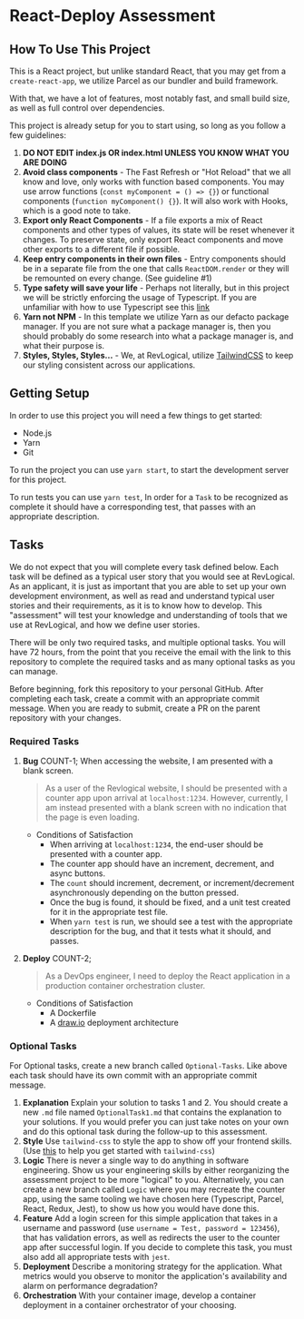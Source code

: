 # React-Deploy Assessment

## How To Use This Project

This is a React project, but unlike standard React, that you may get from a `create-react-app`, we utilize Parcel as our bundler and build framework.

With that, we have a lot of features, most notably fast, and small build size, as well as full control over dependencies.

This project is already setup for you to start using, so long as you follow a few guidelines:

1. **DO NOT EDIT index.js OR index.html UNLESS YOU KNOW WHAT YOU ARE DOING**
2. **Avoid class components** - The Fast Refresh or "Hot Reload" that we all know and love, only works with function based components. You may use arrow functions (`const myComponent = () => {}`) or functional components (`function myComponent() {}`). It will also work with Hooks, which is a good note to take.
3. **Export only React Components** - If a file exports a mix of React components and other types of values, its state will be reset whenever it changes. To preserve state, only export React components and move other exports to a different file if possible.
4. **Keep entry components in their own files** - Entry components should be in a separate file from the one that calls `ReactDOM.render` or they will be remounted on every change. (See guideline #1)
5. **Type safety will save your life** - Perhaps not literally, but in this project we will be strictly enforcing the usage of Typescript. If you are unfamiliar with how to use Typescript see this [link](https://typeofnan.dev/your-first-react-typescript-project-todo-app/)
6. **Yarn not NPM** - In this template we utilize Yarn as our defacto package manager. If you are not sure what a package manager is, then you should probably do some research into what a package manager is, and what their purpose is.
7. **Styles, Styles, Styles...** - We, at RevLogical, utilize [TailwindCSS](https://tailwindcss.com/docs) to keep our styling consistent across our applications.

## Getting Setup

In order to use this project you will need a few things to get started:

- Node.js
- Yarn
- Git

To run the project you can use `yarn start`, to start the development server for this project.

To run tests you can use `yarn test`, In order for a `Task` to be recognized as complete it should have a corresponding test, that passes with an appropriate description.

## Tasks

We do not expect that you will complete every task defined below. Each task will be defined as a typical user story that you would see at RevLogical. As an applicant, it is just as important that you are able to set up your own development environment, as well as read and understand typical user stories and their requirements, as it is to know how to develop. This "assessment" will test your knowledge and understanding of tools that we use at RevLogical, and how we define user stories. 

There will be only two required tasks, and multiple optional tasks. You will have 72 hours, from the point that you receive the email with the link to this repository to complete the required tasks and as many optional tasks as you can manage.

Before beginning, fork this repository to your personal GitHub. After completing each task, create a commit with an appropriate commit message. When you are ready to submit, create a PR on the parent repository with your changes.

### Required Tasks

1. **Bug** COUNT-1; When accessing the website, I am presented with a blank screen.

    > As a user of the Revlogical website, I should be presented with a counter app upon arrival at `localhost:1234`. However, currently, I am instead presented with a blank screen with no indication that the page is even loading.

    - Conditions of Satisfaction
      - When arriving at `localhost:1234`, the end-user should be presented with a counter app.
      - The counter app should have an increment, decrement, and async buttons.
      - The `count` should increment, decrement, or increment/decrement asynchronously depending on the button pressed.
      - Once the bug is found, it should be fixed, and a unit test created for it in the appropriate test file.
      - When `yarn test` is run, we should see a test with the appropriate description for the bug, and that it tests what it should, and passes.

2. **Deploy** COUNT-2;  

    > As a DevOps engineer, I need to deploy the React application in a production container orchestration cluster. 

    - Conditions of Satisfaction
      - A Dockerfile
      - A [draw.io](https://draw.io) deployment architecture

### Optional Tasks

For Optional tasks, create a new branch called `Optional-Tasks`. Like above each task should have its own commit with an appropriate commit message.

1. **Explanation** Explain your solution to tasks 1 and 2. You should create a new `.md` file named `OptionalTask1.md` that contains the explanation to your solutions. If you would prefer you can just take notes on your own and do this optional task during the follow-up to this assessment.
2. **Style** Use `tailwind-css` to style the app to show off your frontend skills. (Use [this](https://tailwindcss.com/docs) to help you get started with `tailwind-css`)
3. **Logic** There is never a single way to do anything in software engineering. Show us your engineering skills by either reorganizing the assessment project to be more "logical" to you. Alternatively, you can create a new branch called `Logic` where you may recreate the counter app, using the same tooling we have chosen here (Typescript, Parcel, React, Redux, Jest), to show us how you would have done this.
4. **Feature** Add a login screen for this simple application that takes in a username and password (use `username = Test, password = 123456`), that has validation errors, as well as redirects the user to the counter app after successful login. If you decide to complete this task, you must also add all appropriate tests with `jest`.
5. **Deployment** Describe a monitoring strategy for the application. What metrics would you observe to monitor the application's availability and alarm on performance degradation? 
6. **Orchestration** With your container image, develop a container deployment in a container orchestrator of your choosing.
